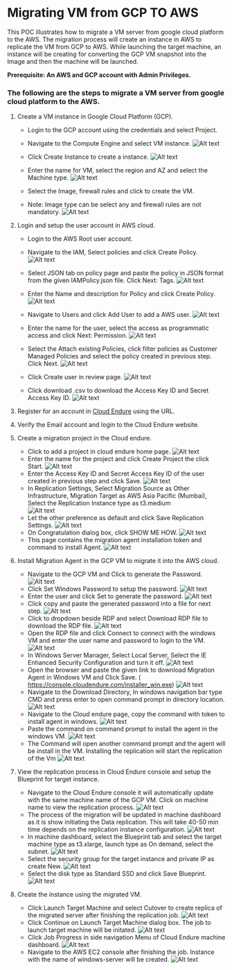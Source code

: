 # Migrating VM from GCP TO AWS
This POC illustrates how to migrate a VM server from google cloud platform to the AWS. The migration process will create an instance in AWS to replicate the VM from GCP to AWS.
While launching the target machine, an instance will be creating for converting the GCP VM snapshot into the Image and then the machine will be launched.

**Prerequisite: An AWS and GCP account with Admin Privileges.**
    
### The following are the steps to migrate a VM server from google cloud platform to the AWS.

1.	Create a VM instance in Google Cloud Platform (GCP).
     - Login to the GCP account using the credentials and select Project. 
       
     -  Navigate to the Compute Engine and select VM instance.
     ![Alt text](https://github.com/Protontech-1803/Cloud2.0/blob/main/Migrating_GCP_VM_TO_AWS/jpeg/1.png)
 
 
     -  Click Create Instance to create a instance.
     ![Alt text](https://github.com/Protontech-1803/Cloud2.0/blob/main/Migrating_GCP_VM_TO_AWS/jpeg/2.png)
 
 
     -  Enter the name for VM, select the region and AZ and select the Machine type.
     ![Alt text](https://github.com/Protontech-1803/Cloud2.0/blob/main/Migrating_GCP_VM_TO_AWS/jpeg/3.png)
 
 
      - Select the Image, firewall rules and click to create the VM.
      - Note: Image type can be select any and firewall rules are not mandatory.
        ![Alt text](https://github.com/Protontech-1803/Cloud2.0/blob/main/Migrating_GCP_VM_TO_AWS/jpeg/4.png)
 
 
2. Login and setup the user account in AWS cloud.

      -  Login to the AWS Root user account.
       
      -  Navigate to the IAM, Select policies and click Create Policy.
       ![Alt text](https://github.com/Protontech-1803/Cloud2.0/blob/main/Migrating_GCP_VM_TO_AWS/jpeg/5.png)
       
      -  Select JSON tab on policy page and paste the policy in JSON format from the given IAMPolicy.json file. Click Next: Tags.
       ![Alt text](https://github.com/Protontech-1803/Cloud2.0/blob/main/Migrating_GCP_VM_TO_AWS/jpeg/6.png)
 
      -  Enter the Name and description for Policy and click Create Policy.
        ![Alt text](https://github.com/Protontech-1803/Cloud2.0/blob/main/Migrating_GCP_VM_TO_AWS/jpeg/7.png)
        
      -  Navigate to Users and click Add User to add a AWS user.
       ![Alt text](https://github.com/Protontech-1803/Cloud2.0/blob/main/Migrating_GCP_VM_TO_AWS/jpeg/8.png)
       
      -  Enter the name for the user, select the access as programmatic access and click Next: Permission.
        ![Alt text](https://github.com/Protontech-1803/Cloud2.0/blob/main/Migrating_GCP_VM_TO_AWS/jpeg/9.png)
        
      -  Select the Attach existing Policies, click filter policies as Customer Managed Policies and select the policy created in previous step. Click Next.
        ![Alt text](https://github.com/Protontech-1803/Cloud2.0/blob/main/Migrating_GCP_VM_TO_AWS/jpeg/10.png)
      -  Click Create user in review page.
        ![Alt text](https://github.com/Protontech-1803/Cloud2.0/blob/main/Migrating_GCP_VM_TO_AWS/jpeg/11.png)
      -  Click download .csv to download the Access Key ID and Secret Access Key ID.
        ![Alt text](https://github.com/Protontech-1803/Cloud2.0/blob/main/Migrating_GCP_VM_TO_AWS/jpeg/12.png)
        
3.	Register for an account in [Cloud Endure](https://console.cloudendure.com/#/register/register) using the URL.
4.	Verify the Email account and login to the Cloud Endure website.
5.	Create a migration project in the Cloud endure.
      -  Click to add a project in cloud endure home page.
        ![Alt text](https://github.com/Protontech-1803/Cloud2.0/blob/main/Migrating_GCP_VM_TO_AWS/jpeg/13.png)
      -  Enter the name for the project and click Create Project the click Start.
        ![Alt text](https://github.com/Protontech-1803/Cloud2.0/blob/main/Migrating_GCP_VM_TO_AWS/jpeg/14.png)
      -  Enter the Access Key ID and Secret Access Key ID of the user created in previous step and click Save.
        ![Alt text](https://github.com/Protontech-1803/Cloud2.0/blob/main/Migrating_GCP_VM_TO_AWS/jpeg/15.png)
      -  In Replication Settings, Select Migration Source as Other Infrastructure, Migration Target as AWS Asia Pacific (Mumbai), Select the Replication Instance type as t3.medium  
        ![Alt text](https://github.com/Protontech-1803/Cloud2.0/blob/main/Migrating_GCP_VM_TO_AWS/jpeg/16.png)
      -  Let the other preference as default and click Save Replication Settings.
        ![Alt text](https://github.com/Protontech-1803/Cloud2.0/blob/main/Migrating_GCP_VM_TO_AWS/jpeg/17png)
      -  On Congratulation dialog box, click SHOW ME HOW.
        ![Alt text](https://github.com/Protontech-1803/Cloud2.0/blob/main/Migrating_GCP_VM_TO_AWS/jpeg/18.png)
      -  This page contains the migration agent installation token and command to install Agent.
        ![Alt text](https://github.com/Protontech-1803/Cloud2.0/blob/main/Migrating_GCP_VM_TO_AWS/jpeg/19.png)

6.	Install Migration Agent in the GCP VM to migrate it into the AWS cloud.
      -  Navigate to the GCP VM and Click to generate the Password.
        ![Alt text](https://github.com/Protontech-1803/Cloud2.0/blob/main/Migrating_GCP_VM_TO_AWS/jpeg/20.png)
      -  Click Set Windows Password to setup the password.
        ![Alt text](https://github.com/Protontech-1803/Cloud2.0/blob/main/Migrating_GCP_VM_TO_AWS/jpeg/21.png)
      -  Enter the user and click Set to generate the password.
        ![Alt text](https://github.com/Protontech-1803/Cloud2.0/blob/main/Migrating_GCP_VM_TO_AWS/jpeg/22.png)
      -  Click copy and paste the generated password into a file for next step.
        ![Alt text](https://github.com/Protontech-1803/Cloud2.0/blob/main/Migrating_GCP_VM_TO_AWS/jpeg/23.png)
      -  Click to dropdown beside RDP and select Download RDP file to download the RDP file.
        ![Alt text](https://github.com/Protontech-1803/Cloud2.0/blob/main/Migrating_GCP_VM_TO_AWS/jpeg/24.png)
      -  Open the RDP file and click Connect to connect with the windows VM and enter the user name and password to login to the VM.
        ![Alt text](https://github.com/Protontech-1803/Cloud2.0/blob/main/Migrating_GCP_VM_TO_AWS/jpeg/25.png)
      -  In Windows Server Manager, Select Local Server, Select the IE Enhanced Security Configuration and turn it off.
        ![Alt text](https://github.com/Protontech-1803/Cloud2.0/blob/main/Migrating_GCP_VM_TO_AWS/jpeg/26.png)
      -  Open the browser and paste the given link to download Migration Agent in Windows VM and Click Save.
      ( https://console.cloudendure.com/installer_win.exe)
        ![Alt text](https://github.com/Protontech-1803/Cloud2.0/blob/main/Migrating_GCP_VM_TO_AWS/jpeg/27.png)
      -  Navigate to the Download Directory, In windows navigation bar type CMD and press enter to open command prompt in directory location.
        ![Alt text](https://github.com/Protontech-1803/Cloud2.0/blob/main/Migrating_GCP_VM_TO_AWS/jpeg/28.png)
      -  Navigate to the Cloud endure page, copy the command with token to install agent in windows.
        ![Alt text](https://github.com/Protontech-1803/Cloud2.0/blob/main/Migrating_GCP_VM_TO_AWS/jpeg/29.png)
      -  Paste the command on command prompt to install the agent in the windows VM.
        ![Alt text](https://github.com/Protontech-1803/Cloud2.0/blob/main/Migrating_GCP_VM_TO_AWS/jpeg/30png)
      -  The Command will open another command prompt and the agent will be install in the VM. Installing the replication will start the replication of the Vm
        ![Alt text](https://github.com/Protontech-1803/Cloud2.0/blob/main/Migrating_GCP_VM_TO_AWS/jpeg/31png)

7.	View the replication process in Cloud Endure console and setup the Blueprint for target instance.
      -  Navigate to the Cloud Endure console it will automatically update with the same machine name of the GCP VM. Click on machine name to view the replication process.
        ![Alt text](https://github.com/Protontech-1803/Cloud2.0/blob/main/Migrating_GCP_VM_TO_AWS/jpeg/32png)
      -  The process of the migration will be updated in machine dashboard as it is show initiating the Data replication. This will take 40-50 min time depends on the replication instance configuration.
       ![Alt text](https://github.com/Protontech-1803/Cloud2.0/blob/main/Migrating_GCP_VM_TO_AWS/jpeg/33png)
      -  In machine dashboard, select the Blueprint tab and select the target machine type as t3.xlarge, launch type as On demand, select the subnet.
        ![Alt text](https://github.com/Protontech-1803/Cloud2.0/blob/main/Migrating_GCP_VM_TO_AWS/jpeg/34png)
      -  Select the security group for the target instance and private IP as create New.
        ![Alt text](https://github.com/Protontech-1803/Cloud2.0/blob/main/Migrating_GCP_VM_TO_AWS/jpeg/35png)
      -  Select the disk type as Standard SSD and click Save Blueprint.
        ![Alt text](https://github.com/Protontech-1803/Cloud2.0/blob/main/Migrating_GCP_VM_TO_AWS/jpeg/36png)
        
8.	Create the instance using the migrated VM.
      -  Click Launch Target Machine and select Cutover to create replica of the migrated server after finishing the replication job.
        ![Alt text](https://github.com/Protontech-1803/Cloud2.0/blob/main/Migrating_GCP_VM_TO_AWS/jpeg/37)
      -  Click Continue on Launch Target Machine dialog box. The job to launch target machine will be initated.
        ![Alt text](https://github.com/Protontech-1803/Cloud2.0/blob/main/Migrating_GCP_VM_TO_AWS/jpeg/38ng)
      -  Click Job Progress in side navigation Menu of Cloud Endure machine dashboard.
        ![Alt text](https://github.com/Protontech-1803/Cloud2.0/blob/main/Migrating_GCP_VM_TO_AWS/jpeg/39ng)
      -  Navigate to the AWS EC2 console after finishing the job. Instance with the name of windows-server will be created.
       ![Alt text](https://github.com/Protontech-1803/Cloud2.0/blob/main/Migrating_GCP_VM_TO_AWS/jpeg/40ng)


